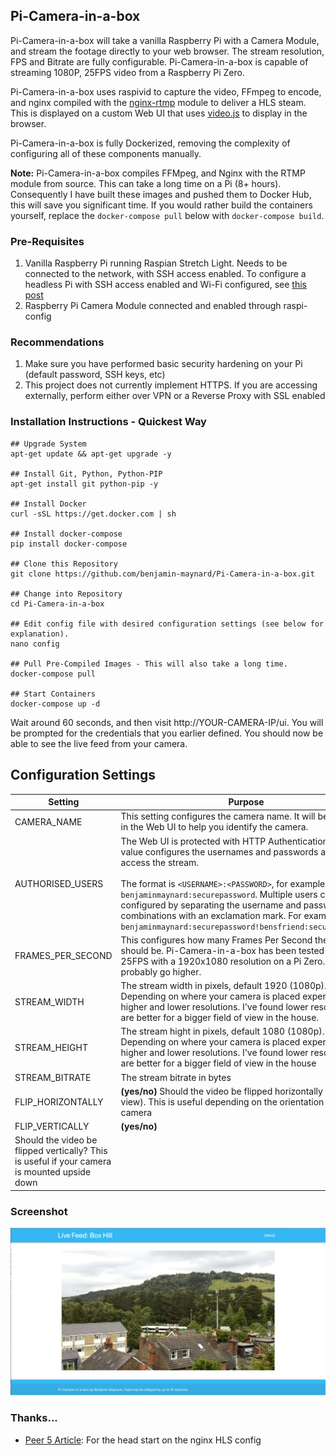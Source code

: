 ## Pi-Camera-in-a-box
Pi-Camera-in-a-box will take a vanilla Raspberry Pi with a Camera Module, and stream the footage directly to your web browser. The stream resolution, FPS and Bitrate are fully configurable. Pi-Camera-in-a-box is capable of streaming 1080P, 25FPS video from a Raspberry Pi Zero.

Pi-Camera-in-a-box uses raspivid to capture the video, FFmpeg to encode, and nginx compiled with the [nginx-rtmp](https://github.com/arut/nginx-rtmp-module) module to deliver a HLS steam. This is displayed on a custom Web UI that uses [video.js](https://github.com/videojs/videojs-contrib-hls) to display in the browser.

Pi-Camera-in-a-box is fully Dockerized, removing the complexity of configuring all of these components manually. 

**Note:** Pi-Camera-in-a-box compiles FFMpeg, and Nginx with the RTMP module from source. This can take a long time on a Pi (8+ hours). Consequently I have built these images and pushed them to Docker Hub, this will save you significant time. If you would rather build the containers yourself, replace the `docker-compose pull` below with `docker-compose build`.

### Pre-Requisites
1. Vanilla Raspberry Pi running Raspian Stretch Light. Needs to be connected to the network, with SSH access enabled. To configure a headless Pi with SSH access enabled and Wi-Fi configured, see [this post](https://www.raspberrypi.org/forums/viewtopic.php?t=191252)
2. Raspberry Pi Camera Module connected and enabled through raspi-config

### Recommendations
1. Make sure you have performed basic security hardening on your Pi (default password, SSH keys, etc)
2. This project does not currently implement HTTPS. If you are accessing externally, perform either over VPN or a Reverse Proxy with SSL enabled

### Installation Instructions - Quickest Way
    ## Upgrade System
    apt-get update && apt-get upgrade -y
    
    ## Install Git, Python, Python-PIP
    apt-get install git python-pip -y
    
    ## Install Docker
    curl -sSL https://get.docker.com | sh
    
    ## Install docker-compose
    pip install docker-compose
    
    ## Clone this Repository
    git clone https://github.com/benjamin-maynard/Pi-Camera-in-a-box.git
    
    ## Change into Repository
    cd Pi-Camera-in-a-box
    
    ## Edit config file with desired configuration settings (see below for explanation).
    nano config
    
    ## Pull Pre-Compiled Images - This will also take a long time.
    docker-compose pull
    
    ## Start Containers
    docker-compose up -d

Wait around 60 seconds, and then visit http://YOUR-CAMERA-IP/ui. You will be prompted for the credentials that you earlier defined. You should now be able to see the live feed from your camera.

## Configuration Settings
| Setting               | Purpose       |
| --------------------- |---------------|
| CAMERA_NAME           | This setting configures the camera name. It will be displayed in the Web UI to help you identify the camera. |
| AUTHORISED_USERS      | The Web UI is protected with HTTP Authentication. This value configures the usernames and passwords allowed to access the stream. <br><br> The format is `<USERNAME>:<PASSWORD>`, for example `benjaminmaynard:securepassword`. Multiple users can be configured by separating the username and password combinations with an exclamation mark. For example, `benjaminmaynard:securepassword!bensfriend:securepassword`    |
| FRAMES_PER_SECOND     | This configures how many Frames Per Second the stream should be. Pi-Camera-in-a-box has been tested up to 25FPS with a 1920x1080 resolution on a Pi Zero. You can probably go higher.      |
| STREAM_WIDTH          | The stream width in pixels, default 1920 (1080p). Depending on where your camera is placed experiment with higher and lower resolutions. I've found lower resolutions are better for a bigger field of view in the house.     |
| STREAM_HEIGHT         | The stream hight in pixels, default 1080 (1080p). Depending on where your camera is placed experiment with higher and lower resolutions. I've found lower resolutions are better for a bigger field of view in the house     |
| STREAM_BITRATE        | The stream bitrate in bytes|
| FLIP_HORIZONTALLY     | **(yes/no)** Should the video be flipped horizontally (mirror view). This is useful depending on the orientation of your camera              |
| FLIP_VERTICALLY       | **(yes/no)**
Should the video be flipped vertically? This is useful if your camera is mounted upside down               |



### Screenshot
![Pi-Camera-in-a-box](Screenshot.png?raw=true "Pi-Camera-in-a-box")

### Thanks...
- [Peer 5 Article](https://docs.peer5.com/guides/setting-up-hls-live-streaming-server-using-nginx/): For the head start on the nginx HLS config
